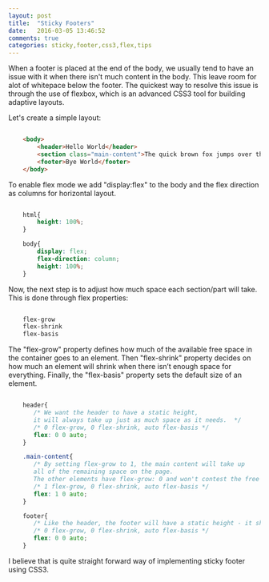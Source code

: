 ```yaml
---
layout: post
title:  "Sticky Footers"
date:   2016-03-05 13:46:52
comments: true
categories: sticky,footer,css3,flex,tips
---
```


When a footer is placed at the end of the body, we usually tend to have an issue with it when there isn't much content in the body. This leave room for alot of whitepace below the footer.
The quickest way to resolve this issue is through the use of flexbox, which is an advanced CSS3 tool for building adaptive layouts.

Let's create a simple layout:

```html

    <body>
        <header>Hello World</header>
        <section class="main-content">The quick brown fox jumps over the lazy dog</section>
        <footer>Bye World</footer>
    </body>

```

To enable flex mode we add "display:flex" to the body and the flex direction as columns for horizontal layout.

```css

    html{
        height: 100%;
    }

    body{
        display: flex;
        flex-direction: column;
        height: 100%;
    }

```

Now, the next step is to adjust how much space each section/part will take. This is done through flex properties:

```css

    flex-grow
    flex-shrink
    flex-basis

```

The "flex-grow" property defines how much of the available free space in the container goes to an element. Then "flex-shrink" property decides on how much an element will shrink when there isn’t enough space for everything. Finally, the "flex-basis" property sets the default size of an element.


```css

    header{
       /* We want the header to have a static height,
       it will always take up just as much space as it needs.  */
       /* 0 flex-grow, 0 flex-shrink, auto flex-basis */
       flex: 0 0 auto;
    }

    .main-content{
       /* By setting flex-grow to 1, the main content will take up
       all of the remaining space on the page.
       The other elements have flex-grow: 0 and won't contest the free space. */
       /* 1 flex-grow, 0 flex-shrink, auto flex-basis */
       flex: 1 0 auto;
    }

    footer{
       /* Like the header, the footer will have a static height - it shouldn't grow or shrink.  */
       /* 0 flex-grow, 0 flex-shrink, auto flex-basis */
       flex: 0 0 auto;
    }

```


I believe that is quite straight forward way of implementing sticky footer using CSS3.

